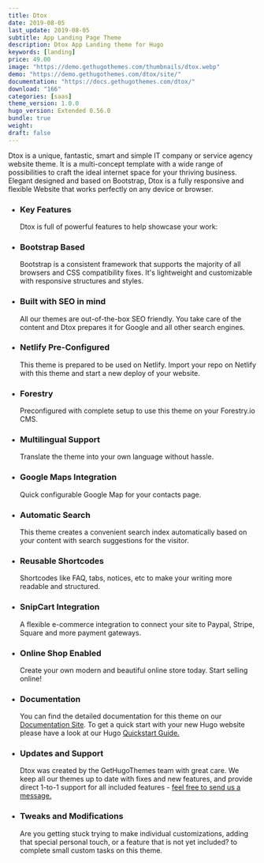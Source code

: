 ```yaml
---
title: Dtox
date: 2019-08-05
last_update: 2019-08-05
subtitle: App Landing Page Theme
description: Dtox App Landing theme for Hugo
keywords: [landing]
price: 49.00
image: "https://demo.gethugothemes.com/thumbnails/dtox.webp"
demo: "https://demo.gethugothemes.com/dtox/site/"
documentation: "https://docs.gethugothemes.com/dtox/"
download: "166"
categories: [saas]
theme_version: 1.0.0
hugo_version: Extended 0.56.0
bundle: true
weight:
draft: false
---
```


Dtox is a unique, fantastic, smart and simple IT company or service agency website theme. It is a multi-concept template with a wide range of possibilities to craft the ideal internet space for your thriving business. Elegant designed and based on Bootstrap, Dtox is a fully responsive and flexible Website that works perfectly on any device or browser.

- ### Key Features

  Dtox is full of powerful features to help showcase your work:

- ### Bootstrap Based

  Bootstrap is a consistent framework that supports the majority of all browsers and CSS compatibility fixes. It's lightweight and customizable with responsive structures and styles.

- ### Built with SEO in mind

  All our themes are out-of-the-box SEO friendly. You take care of the content and Dtox prepares it for Google and all other search engines.

- ### Netlify Pre-Configured

  This theme is prepared to be used on Netlify. Import your repo on Netlify with this theme and start a new deploy of your website.

- ### Forestry

  Preconfigured with complete setup to use this theme on your Forestry.io CMS.

- ### Multilingual Support

  Translate the theme into your own language without hassle.

- ### Google Maps Integration

  Quick configurable Google Map for your contacts page.

- ### Automatic Search

  This theme creates a convenient search index automatically based on your content with search suggestions for the visitor.

- ### Reusable Shortcodes

  Shortcodes like FAQ, tabs, notices, etc to make your writing more readable and structured.

- ### SnipCart Integration

  A flexible e-commerce integration to connect your site to Paypal, Stripe, Square and more payment gateways.

- ### Online Shop Enabled

  Create your own modern and beautiful online store today. Start selling online!

- ### Documentation

  You can find the detailed documentation for this theme on our [Documentation Site](https://docs.gethugothemes.com/). To get a quick start with your new Hugo website please have a look at our Hugo [Quickstart Guide.](https://docs.gethugothemes.com/guide/)

- ### Updates and Support

  Dtox was created by the GetHugoThemes team with great care. We keep all our themes up to date with fixes and new features, and provide direct 1-to-1 support for all included features - [feel free to send us a message.](/contact)

- ### Tweaks and Modifications

  Are you getting stuck trying to make individual customizations, adding that special personal touch, or a feature that is not yet included? [](https://github.com/themefisher/dot-hugo-documentation-theme) to complete small custom tasks on this theme.
